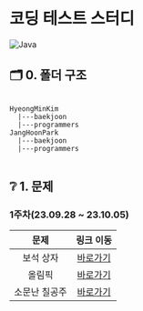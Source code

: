 # 코딩 테스트 스터디

![Java](https://img.shields.io/badge/java-%23ED8B00.svg?style=for-the-badge&logo=java&logoColor=white)

## 🗂️ 0. 폴더 구조

```

HyeongMinKim
  |---baekjoon
  |---programmers
JangHoonPark
  |---baekjoon
  |---programmers
  
```


## ❔ 1. 문제


### 1주차(23.09.28 ~ 23.10.05)
|문제|링크 이동|
|:---:|:---:|
|보석 상자|[바로가기](https://www.acmicpc.net/problem/2792)|
|올림픽|[바로가기](https://www.acmicpc.net/problem/8979)|
|소문난 칠공주|[바로가기](https://www.acmicpc.net/problem/1941)|



